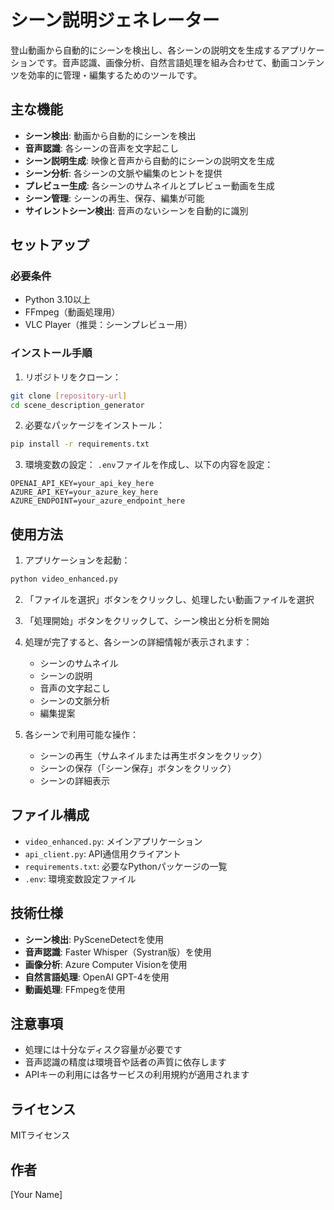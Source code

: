 # シーン説明ジェネレーター

登山動画から自動的にシーンを検出し、各シーンの説明文を生成するアプリケーションです。音声認識、画像分析、自然言語処理を組み合わせて、動画コンテンツを効率的に管理・編集するためのツールです。

## 主な機能

- **シーン検出**: 動画から自動的にシーンを検出
- **音声認識**: 各シーンの音声を文字起こし
- **シーン説明生成**: 映像と音声から自動的にシーンの説明文を生成
- **シーン分析**: 各シーンの文脈や編集のヒントを提供
- **プレビュー生成**: 各シーンのサムネイルとプレビュー動画を生成
- **シーン管理**: シーンの再生、保存、編集が可能
- **サイレントシーン検出**: 音声のないシーンを自動的に識別

## セットアップ

### 必要条件

- Python 3.10以上
- FFmpeg（動画処理用）
- VLC Player（推奨：シーンプレビュー用）

### インストール手順

1. リポジトリをクローン：
```bash
git clone [repository-url]
cd scene_description_generator
```

2. 必要なパッケージをインストール：
```bash
pip install -r requirements.txt
```

3. 環境変数の設定：
`.env`ファイルを作成し、以下の内容を設定：
```
OPENAI_API_KEY=your_api_key_here
AZURE_API_KEY=your_azure_key_here
AZURE_ENDPOINT=your_azure_endpoint_here
```

## 使用方法

1. アプリケーションを起動：
```bash
python video_enhanced.py
```

2. 「ファイルを選択」ボタンをクリックし、処理したい動画ファイルを選択

3. 「処理開始」ボタンをクリックして、シーン検出と分析を開始

4. 処理が完了すると、各シーンの詳細情報が表示されます：
   - シーンのサムネイル
   - シーンの説明
   - 音声の文字起こし
   - シーンの文脈分析
   - 編集提案

5. 各シーンで利用可能な操作：
   - シーンの再生（サムネイルまたは再生ボタンをクリック）
   - シーンの保存（「シーン保存」ボタンをクリック）
   - シーンの詳細表示

## ファイル構成

- `video_enhanced.py`: メインアプリケーション
- `api_client.py`: API通信用クライアント
- `requirements.txt`: 必要なPythonパッケージの一覧
- `.env`: 環境変数設定ファイル

## 技術仕様

- **シーン検出**: PySceneDetectを使用
- **音声認識**: Faster Whisper（Systran版）を使用
- **画像分析**: Azure Computer Visionを使用
- **自然言語処理**: OpenAI GPT-4を使用
- **動画処理**: FFmpegを使用

## 注意事項

- 処理には十分なディスク容量が必要です
- 音声認識の精度は環境音や話者の声質に依存します
- APIキーの利用には各サービスの利用規約が適用されます

## ライセンス

MITライセンス

## 作者

[Your Name]
